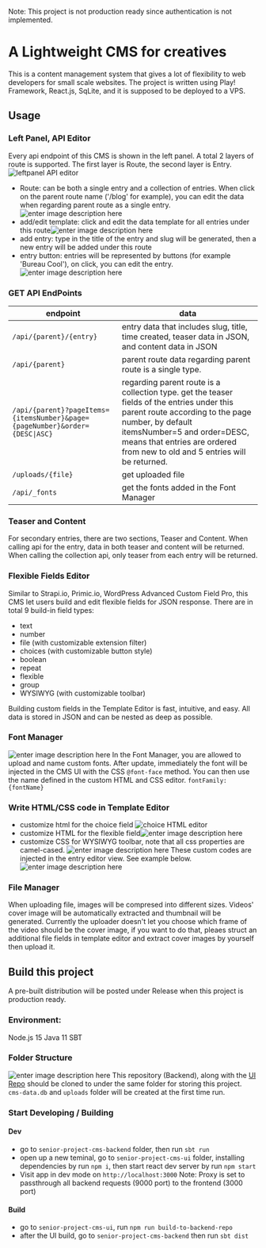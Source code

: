 Note: This project is not production ready since authentication is not implemented.
# A Lightweight CMS for creatives
This is a content management system that gives a lot of flexibility to web developers for small scale websites. The project is written using Play! Framework, React.js, SqLite, and it is supposed to be deployed to a VPS.
## Usage
### Left Panel, API Editor
Every api endpoint of this CMS is shown in the left panel. A total 2 layers of route is supported. The first layer is Route, the second layer is Entry.
![leftpanel API editor](https://yuhao-personal-storage.s3.us-east-2.amazonaws.com/Screen+Shot+2021-12-12+at+6.10.08+PM.png)
-  Route: can be both a single entry and a collection of entries. When click on the parent route name ('/blog' for example), you can edit the data when regarding parent route as a single entry. ![enter image description here](https://yuhao-personal-storage.s3.us-east-2.amazonaws.com/Screen+Shot+2021-12-12+at+6.17.11+PM.png)
- add/edit template: click and edit the data template for all entries under this route![enter image description here](https://yuhao-personal-storage.s3.us-east-2.amazonaws.com/Screen+Shot+2021-12-12+at+6.18.55+PM.png)
- add entry: type in the title of the entry and slug will be generated, then a new entry will be added under this route
- entry button: entries will be represented by buttons (for example 'Bureau Cool'), on click, you can edit the entry.![enter image description here](https://yuhao-personal-storage.s3.us-east-2.amazonaws.com/Screen+Shot+2021-12-12+at+6.22.25+PM.png)

### GET API EndPoints
|endpoint|data  |
|--|--|
| `/api/{parent}/{entry}` | entry data that includes slug, title, time created, teaser data in JSON, and content data in JSON |
|`/api/{parent}`|parent route data regarding parent route is a single type.|
|`/api/{parent}?pageItems={itemsNumber}&page={pageNumber}&order={DESC\|ASC}`|regarding parent route is a collection type. get the teaser fields of the entries under this parent route according to the page number, by default itemsNumber=5 and order=DESC, means that entries are ordered from new to old and 5 entries will be returned. |
|`/uploads/{file}`|get uploaded file|
|`/api/_fonts`| get the fonts added in the Font Manager|

### Teaser and Content
For secondary entries, there are two sections, Teaser and Content. When calling api for the entry, data in both teaser and content will be returned. When calling the collection api, only teaser from each entry will be returned.

### Flexible Fields Editor
Similar to Strapi.io, Primic.io, WordPress Advanced Custom Field Pro, this CMS let users build and edit flexible fields for JSON response. There are in total 9 build-in field types:
 - text
 - number
 - file (with customizable extension filter)
 - choices (with customizable button style)
 - boolean
 - repeat
 - flexible
 - group
 - WYSIWYG (with customizable toolbar)

Building custom fields in the Template Editor is fast, intuitive, and easy. All data is stored in JSON and can be nested as deep as possible.

### Font Manager
![enter image description here](https://yuhao-personal-storage.s3.us-east-2.amazonaws.com/Screen+Shot+2021-12-12+at+6.49.40+PM.png)
In the Font Manager, you are allowed to upload and name custom fonts. After update, immediately the font will be injected in the CMS UI with the CSS `@font-face` method. You can then use the name defined in the custom HTML and CSS editor. `fontFamily:{fontName}`

### Write HTML/CSS code in Template Editor
- customize html for the choice field
![choice HTML editor](https://yuhao-personal-storage.s3.us-east-2.amazonaws.com/Screen+Shot+2021-12-12+at+9.28.11+PM.png)
- customize HTML for the flexible field![enter image description here](https://yuhao-personal-storage.s3.us-east-2.amazonaws.com/Screen+Shot+2021-12-12+at+9.39.59+PM.png)
- customize CSS for WYSIWYG toolbar, note that all css properties are camel-cased.
![enter image description here](https://yuhao-personal-storage.s3.us-east-2.amazonaws.com/Screen+Shot+2021-12-12+at+10.06.31+PM.png)
These custom codes are injected in the entry editor view. See example below.![enter image description here](https://yuhao-personal-storage.s3.us-east-2.amazonaws.com/Screen+Shot+2021-12-12+at+10.10.19+PM.png)

### File Manager
When uploading file, images will be compresed into different sizes. Videos' cover image will be automatically extracted and thumbnail will be generated. Currently the uploader doesn't let you choose which frame of the video should be the cover image, if you want to do that, pleaes struct an additional file fields in template editor and extract cover images by yourself then upload it.

## Build this project
A pre-built distribution will be posted under Release when this project is production ready.
### Environment:
Node.js 15
Java 11
SBT
### Folder Structure
![enter image description here](https://yuhao-personal-storage.s3.us-east-2.amazonaws.com/Screen+Shot+2021-12-12+at+10.14.02+PM.png)
This repository (Backend), along with the [UI Repo](https://github.com/yy2901/senior-project-cms-ui) should be cloned to under the same folder for storing this project. `cms-data.db` and `uploads` folder will be created at the first time run.
### Start Developing / Building
#### Dev
- go to `senior-project-cms-backend` folder, then run `sbt run`
- open up a new teminal, go to `senior-project-cms-ui` folder, installing dependencies by run `npm i`, then start react dev server by run `npm start`
- Visit app in dev mode on `http://localhost:3000`
Note: Proxy is set to passthrough all backend requests (9000 port) to the frontend (3000 port)
#### Build
- go to `senior-project-cms-ui`, run `npm run build-to-backend-repo`
- after the UI build, go to `senior-project-cms-backend` then run `sbt dist`
